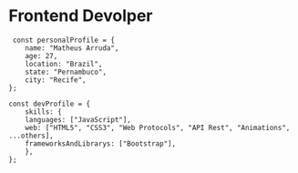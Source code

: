<h1>Frontend Devolper</h1>

	 const personalProfile = { 
		name: "Matheus Arruda",
		age: 27,
		location: "Brazil",
		state: "Pernambuco",
		city: "Recife",
	};

>

	const devProfile = {
		skills: {
		languages: ["JavaScript"],	
		web: ["HTML5", "CSS3", "Web Protocols", "API Rest", "Animations", ...others],	
		frameworksAndLibrarys: ["Bootstrap"],	
  		},
	};
